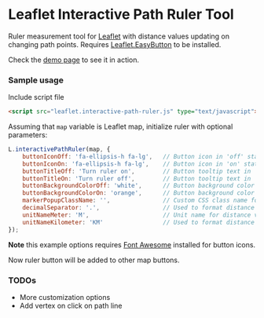 # Leaflet Interactive Path Ruler Tool
Ruler measurement tool for [Leaflet](https://github.com/Leaflet/Leaflet) with distance values updating on changing path points.
Requires [Leaflet.EasyButton](https://github.com/CliffCloud/Leaflet.EasyButton) to be installed.

Check the [demo page](https://htmlpreview.github.io/?https://github.com/apdevelop/leaflet-interactive-path-ruler/blob/master/index.html) to see it in action.

### Sample usage

Include script file
```html
<script src="leaflet.interactive-path-ruler.js" type="text/javascript"></script>
```

Assuming that `map` variable is Leaflet map, initialize ruler with optional parameters:
```javascript
L.interactivePathRuler(map, {
    buttonIconOff: 'fa-ellipsis-h fa-lg',   // Button icon in 'off' state
    buttonIconOn: 'fa-ellipsis-h fa-lg',	// Button icon in 'on' state
    buttonTitleOff: 'Turn ruler on',		// Button tooltip text in 'off' state
    buttonTitleOn: 'Turn ruler off',		// Button tooltip text in 'on' state
    buttonBackgroundColorOff: 'white',		// Button background color in 'off' state
    buttonBackgroundColorOn: 'orange',		// Button background color in 'on' state
    markerPopupClassName: '',				// Custom CSS class name for popup [Popup options className](http://leafletjs.com/reference-1.3.0.html#popup-classname)
    decimalSeparator: '.',					// Used to format distance values in popups
    unitNameMeter: 'M',						// Unit name for distance values expressed in meters
    unitNameKilometer: 'KM'					// Used to format distance values expressed in kilometers
});
```
**Note** this example options requires [Font Awesome](https://fontawesome.com/v4.7.0/) installed for button icons.

Now ruler button will be added to other map buttons.

### TODOs
* More customization options
* Add vertex on click on path line